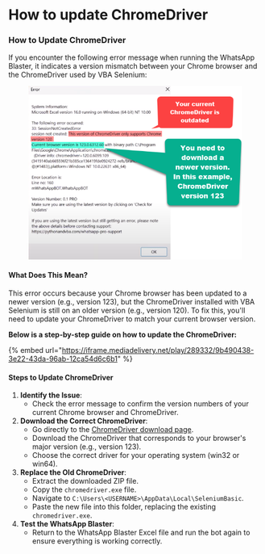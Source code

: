 # How to update ChromeDriver

### How to Update ChromeDriver

If you encounter the following error message when running the WhatsApp Blaster, it indicates a version mismatch between your Chrome browser and the ChromeDriver used by VBA Selenium:

<div align="left"><figure><img src="../.gitbook/assets/image (6).png" alt=""><figcaption></figcaption></figure></div>

#### What Does This Mean?

This error occurs because your Chrome browser has been updated to a newer version (e.g., version 123), but the ChromeDriver installed with VBA Selenium is still on an older version (e.g., version 120). To fix this, you'll need to update your ChromeDriver to match your current browser version.

**Below is a step-by-step guide on how to update the ChromeDriver:**

{% embed url="https://iframe.mediadelivery.net/play/289332/9b490438-3e22-43da-96ab-12ca54d6c6b1" %}

#### Steps to Update ChromeDriver

1. **Identify the Issue**:
   * Check the error message to confirm the version numbers of your current Chrome browser and ChromeDriver.
2. **Download the Correct ChromeDriver**:
   * Go directly to the [ChromeDriver download page](https://googlechromelabs.github.io/chrome-for-testing/).
   * Download the ChromeDriver that corresponds to your browser's major version (e.g., version 123).
   * Choose the correct driver for your operating system (win32 or win64).
3. **Replace the Old ChromeDriver**:
   * Extract the downloaded ZIP file.
   * Copy the `chromedriver.exe` file.
   * Navigate to `C:\Users\<USERNAME>\AppData\Local\SeleniumBasic`.
   * Paste the new file into this folder, replacing the existing `chromedriver.exe`.
4. **Test the WhatsApp Blaster**:
   * Return to the WhatsApp Blaster Excel file and run the bot again to ensure everything is working correctly.
